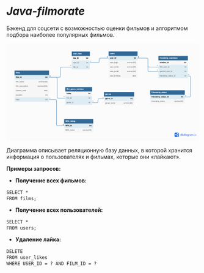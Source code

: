 # _Java-filmorate_
Бэкенд для соцсети с возможностью оценки фильмов и алгоритмом подбора наиболее популярных фильмов.  

![This is an image](/scheme.png)


Диаграмма описывает реляционную базу данных, в которой хранится информация о пользователях и фильмах, которые они «лайкают».

**Примеры запросов:**

- **Получение всех фильмов:**

```
SELECT *
FROM films;
```

- **Получение всех пользователей:**
```
SELECT *
FROM users;
```

- **Удаление лайка:**
```
DELETE 
FROM user_likes 
WHERE USER_ID = ? AND FILM_ID = ?
```
